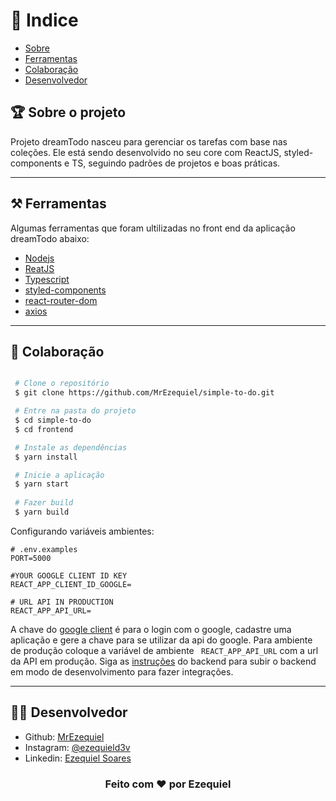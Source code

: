 # 🔎 Indice

- [Sobre](#-sobre-o-projeto)
- [Ferramentas](#-ferramentas)
- [Colaboração](#-colaboração)
- [Desenvolvedor](#-desenvolvedor)

## 🏆 Sobre o projeto

Projeto dreamTodo nasceu para gerenciar os tarefas com base nas coleções. Ele está sendo desenvolvido no seu core com ReactJS, styled-components e TS, seguindo padrões de projetos e boas práticas.
 
---

## ⚒ Ferramentas

Algumas ferramentas que foram ultilizadas no front end da aplicação dreamTodo abaixo:

- [Nodejs](https://nodejs.org/en/)
- [ReatJS](https://pt-br.reactjs.org/)
- [Typescript](https://www.typescriptlang.org/)
- [styled-components](https://styled-components.com/)
- [react-router-dom](https://reactrouter.com/)
- [axios](https://axios-http.com/docs/intro)

---

## 📜 Colaboração

```bash

 # Clone o repositório
 $ git clone https://github.com/MrEzequiel/simple-to-do.git

 # Entre na pasta do projeto
 $ cd simple-to-do
 $ cd frontend

 # Instale as dependências
 $ yarn install

 # Inicie a aplicação
 $ yarn start
 
 # Fazer build
 $ yarn build

```

Configurando variáveis ambientes: 

```env
# .env.examples
PORT=5000

#YOUR GOOGLE CLIENT ID KEY
REACT_APP_CLIENT_ID_GOOGLE=

# URL API IN PRODUCTION
REACT_APP_API_URL=

```

A chave do [google client](https://console.developers.google.com/?hl=pt-br) é para o login com o google, cadastre uma aplicação e gere a chave para se utilizar da api do google. Para ambiente de produção coloque a variável de ambiente ```
REACT_APP_API_URL``` com a url da API em produção. Siga as [instruções](https://github.com/MrEzequiel/simple-to-do/blob/main/backend/README.md) do backend para subir o backend em modo de desenvolvimento para fazer integrações.

---

## 👨‍💻 Desenvolvedor

- Github: <a href="https://github.com/MrEzequiel">MrEzequiel</a>
- Instagram: <a href="https://www.instagram.com/ezequield3v/">@ezequield3v</a>
- Linkedin: <a href="https://www.linkedin.com/in/ezequiel-soares-da-silva-b64a64207">Ezequiel Soares</a>

<h3 align="center">Feito com ♥ por Ezequiel</h3>
<br>
